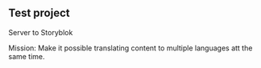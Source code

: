 ## Test project

Server to Storyblok 

Mission: 
Make it possible translating content to multiple languages att the same time.  
